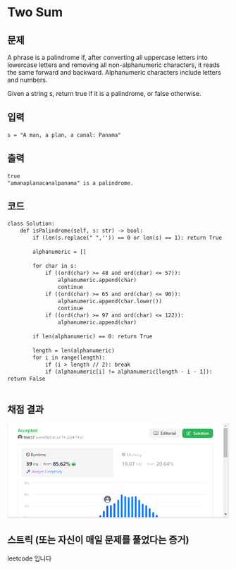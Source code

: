 # Two Sum

## 문제
A phrase is a palindrome if, after converting all uppercase letters into lowercase letters and removing all non-alphanumeric characters, it reads the same forward and backward. Alphanumeric characters include letters and numbers.

Given a string s, return true if it is a palindrome, or false otherwise.
## 입력
```
s = "A man, a plan, a canal: Panama"
```

## 출력
```
true
"amanaplanacanalpanama" is a palindrome.
```
## 코드
```
class Solution:
    def isPalindrome(self, s: str) -> bool:
        if (len(s.replace(" ",'')) == 0 or len(s) == 1): return True

        alphanumeric = []

        for char in s:
            if ((ord(char) >= 48 and ord(char) <= 57)):
                alphanumeric.append(char)
                continue
            if ((ord(char) >= 65 and ord(char) <= 90)):
                alphanumeric.append(char.lower())
                continue
            if ((ord(char) >= 97 and ord(char) <= 122)):
                alphanumeric.append(char)

        if len(alphanumeric) == 0: return True
        
        length = len(alphanumeric)
        for i in range(length):
            if (i > length // 2): break
            if (alphanumeric[i] != alphanumeric[length - i - 1]): return False
        
```

## 채점 결과
![alt text](image.png)

## 스트릭 (또는 자신이 매일 문제를 풀었다는 증거)
leetcode 입니다
